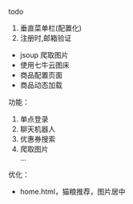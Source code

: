 todo
1. 垂直菜单栏(配置化) 
2. 注册时,邮箱验证  


-  jsoup 爬取图片
-  使用七牛云图床
-  商品配置页面
-  商品动态加载

  


功能：
1. 单点登录  
2. 聊天机器人  
3. 优惠券搜索  
4. 爬取图片  
...


优化：
- home.html，猫粮推荐，图片居中


